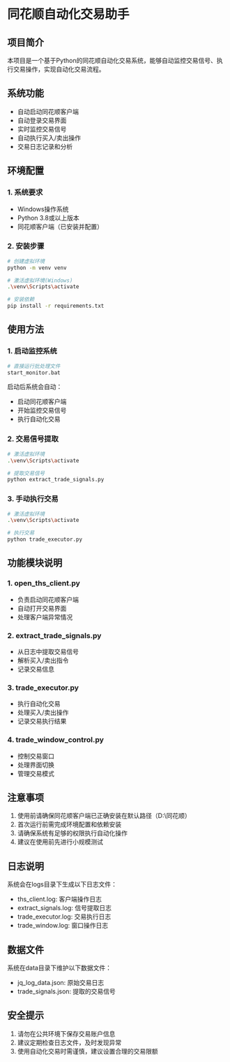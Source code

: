 # 同花顺自动化交易助手

## 项目简介
本项目是一个基于Python的同花顺自动化交易系统，能够自动监控交易信号、执行交易操作，实现自动化交易流程。

## 系统功能
- 自动启动同花顺客户端
- 自动登录交易界面
- 实时监控交易信号
- 自动执行买入/卖出操作
- 交易日志记录和分析

## 环境配置
### 1. 系统要求
- Windows操作系统
- Python 3.8或以上版本
- 同花顺客户端（已安装并配置）

### 2. 安装步骤
```bash
# 创建虚拟环境
python -m venv venv

# 激活虚拟环境(Windows)
.\venv\Scripts\activate

# 安装依赖
pip install -r requirements.txt
```

## 使用方法
### 1. 启动监控系统
```bash
# 直接运行批处理文件
start_monitor.bat
```
启动后系统会自动：
- 启动同花顺客户端
- 开始监控交易信号
- 执行自动化交易

### 2. 交易信号提取
```bash
# 激活虚拟环境
.\venv\Scripts\activate

# 提取交易信号
python extract_trade_signals.py
```

### 3. 手动执行交易
```bash
# 激活虚拟环境
.\venv\Scripts\activate

# 执行交易
python trade_executor.py
```

## 功能模块说明
### 1. open_ths_client.py
- 负责启动同花顺客户端
- 自动打开交易界面
- 处理客户端异常情况

### 2. extract_trade_signals.py
- 从日志中提取交易信号
- 解析买入/卖出指令
- 记录交易信息

### 3. trade_executor.py
- 执行自动化交易
- 处理买入/卖出操作
- 记录交易执行结果

### 4. trade_window_control.py
- 控制交易窗口
- 处理界面切换
- 管理交易模式

## 注意事项
1. 使用前请确保同花顺客户端已正确安装在默认路径（D:\同花顺）
2. 首次运行前需完成环境配置和依赖安装
3. 请确保系统有足够的权限执行自动化操作
4. 建议在使用前先进行小规模测试

## 日志说明
系统会在logs目录下生成以下日志文件：
- ths_client.log: 客户端操作日志
- extract_signals.log: 信号提取日志
- trade_executor.log: 交易执行日志
- trade_window.log: 窗口操作日志

## 数据文件
系统在data目录下维护以下数据文件：
- jq_log_data.json: 原始交易日志
- trade_signals.json: 提取的交易信号

## 安全提示
1. 请勿在公共环境下保存交易账户信息
2. 建议定期检查日志文件，及时发现异常
3. 使用自动化交易时需谨慎，建议设置合理的交易限额